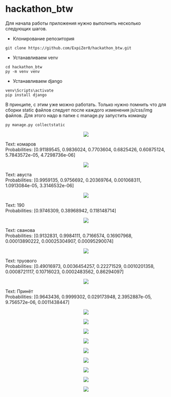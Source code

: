 # hackathon_btw
Для начала работы приложения нужно выполнить несколько следующих шагов.
- Клонирование репозитория
```
git clone https://github.com/ExpiZer0/hackathon_btw.git
```
- Устанавливаем venv
```
cd hackathon_btw
py -m venv venv
```
- Устанавливаем django
```
venv\Scripts\activate
pip install django
```
В принципе, с этим уже можно работать.
Только нужно помнить что для сборки static файлов следует
после каждого изменения js/css/img файлов.
Для этого надо в папке с manage.py запустить команду
```
py manage.py collectstatic
```
<p align="center">
  <img src="/samples/sample_0.jpg">
</p>
Text: комаров  <br>
Probabilities: [0.91189545, 0.9836024, 0.7703604, 0.6825426, 0.60875124, 5.7843572e-05, 4.7298736e-06]  <br>
<p align="center">
  <img src="/samples/sample_1.jpg">
</p>
Text: авуста  <br>
Probabilities: [0.9959135, 0.9756692, 0.20369764, 0.001068311, 1.0913084e-05, 3.3146532e-06]  <br>
<p align="center">
  <img src="/samples/sample_3.jpg">
</p>
Text: 190  <br>
Probabilities: [0.9746309, 0.38968942, 0.118148714]  <br>
<p align="center">
  <img src="/samples/sample_2.jpg">
</p>
Text: сванова  <br>
Probabilities: [0.9132831, 0.9984111, 0.7166574, 0.16907968, 0.00013890222, 0.00025304907, 0.00095290074]  <br>
<p align="center">
  <img src="/samples/sample_4.jpg">
</p>
Text: труового  <br>
Probabilities: [0.49016973, 0.0036454257, 0.22271529, 0.0010201358, 0.0008721117, 0.10716023, 0.0002483562, 0.86294097]  <br>
<p align="center">
  <img src="/samples/sample_5.jpg">
</p>
Text: Принёт  <br>
Probabilities: [0.9643436, 0.9999302, 0.029173948, 2.3952887e-05, 9.756572e-06, 0.0011438447]  <br>
<p align="center">
  <img src="/samples/sample_6.jpg">
</p>
<p align="center">
  <img src="/samples/sample_7.jpg">
</p>
<p align="center">
  <img src="/samples/sample_8.jpg">
</p>
<p align="center">
  <img src="/samples/sample_9.jpg">
</p>  
<p align="center">
  <img src="/samples/sample_11.jpg">
</p>
<p align="center">
  <img src="/samples/sample_12.jpg">
</p>
<p align="center">
  <img src="/samples/sample_13.jpg">
</p>
<p align="center">
  <img src="/samples/sample_14.jpg">
</p>
<p align="center">
  <img src="/samples/sample_15.jpg">
</p>

